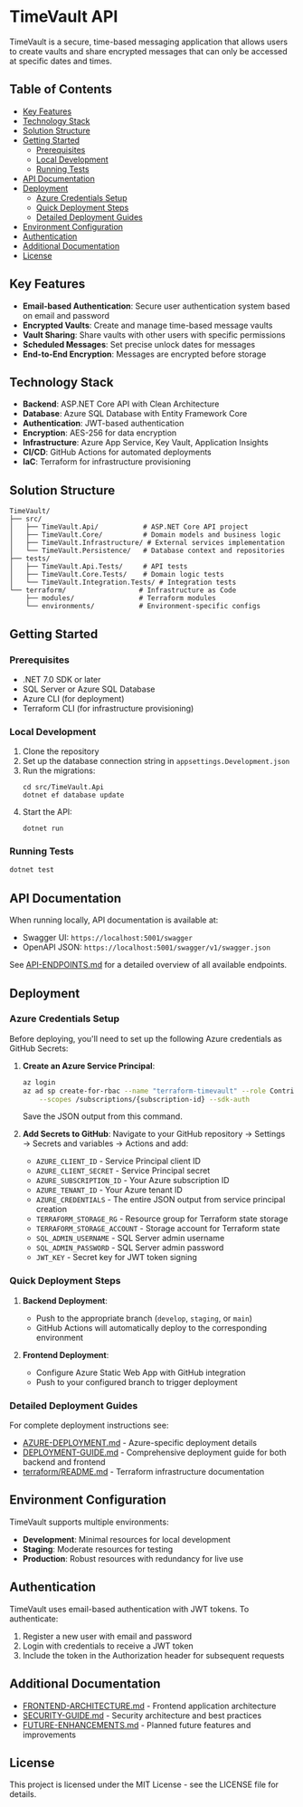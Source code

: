 # TimeVault API

TimeVault is a secure, time-based messaging application that allows users to create vaults and share encrypted messages that can only be accessed at specific dates and times.

## Table of Contents

- [Key Features](#key-features)
- [Technology Stack](#technology-stack)
- [Solution Structure](#solution-structure)
- [Getting Started](#getting-started)
  - [Prerequisites](#prerequisites)
  - [Local Development](#local-development)
  - [Running Tests](#running-tests)
- [API Documentation](#api-documentation)
- [Deployment](#deployment)
  - [Azure Credentials Setup](#azure-credentials-setup)
  - [Quick Deployment Steps](#quick-deployment-steps)
  - [Detailed Deployment Guides](#detailed-deployment-guides)
- [Environment Configuration](#environment-configuration)
- [Authentication](#authentication)
- [Additional Documentation](#additional-documentation)
- [License](#license)

## Key Features

- **Email-based Authentication**: Secure user authentication system based on email and password
- **Encrypted Vaults**: Create and manage time-based message vaults
- **Vault Sharing**: Share vaults with other users with specific permissions
- **Scheduled Messages**: Set precise unlock dates for messages
- **End-to-End Encryption**: Messages are encrypted before storage

## Technology Stack

- **Backend**: ASP.NET Core API with Clean Architecture
- **Database**: Azure SQL Database with Entity Framework Core
- **Authentication**: JWT-based authentication
- **Encryption**: AES-256 for data encryption
- **Infrastructure**: Azure App Service, Key Vault, Application Insights
- **CI/CD**: GitHub Actions for automated deployments
- **IaC**: Terraform for infrastructure provisioning

## Solution Structure

```
TimeVault/
├── src/
│   ├── TimeVault.Api/           # ASP.NET Core API project
│   ├── TimeVault.Core/          # Domain models and business logic
│   ├── TimeVault.Infrastructure/ # External services implementation
│   └── TimeVault.Persistence/   # Database context and repositories
├── tests/
│   ├── TimeVault.Api.Tests/     # API tests
│   ├── TimeVault.Core.Tests/    # Domain logic tests
│   └── TimeVault.Integration.Tests/ # Integration tests
└── terraform/                  # Infrastructure as Code
    ├── modules/                # Terraform modules
    └── environments/           # Environment-specific configs
```

## Getting Started

### Prerequisites

- .NET 7.0 SDK or later
- SQL Server or Azure SQL Database
- Azure CLI (for deployment)
- Terraform CLI (for infrastructure provisioning)

### Local Development

1. Clone the repository
2. Set up the database connection string in `appsettings.Development.json`
3. Run the migrations:
   ```
   cd src/TimeVault.Api
   dotnet ef database update
   ```
4. Start the API:
   ```
   dotnet run
   ```

### Running Tests

```bash
dotnet test
```

## API Documentation

When running locally, API documentation is available at:
- Swagger UI: `https://localhost:5001/swagger`
- OpenAPI JSON: `https://localhost:5001/swagger/v1/swagger.json`

See [API-ENDPOINTS.md](./API-ENDPOINTS.md) for a detailed overview of all available endpoints.

## Deployment

### Azure Credentials Setup

Before deploying, you'll need to set up the following Azure credentials as GitHub Secrets:

1. **Create an Azure Service Principal**:
   ```bash
   az login
   az ad sp create-for-rbac --name "terraform-timevault" --role Contributor \
       --scopes /subscriptions/{subscription-id} --sdk-auth
   ```
   Save the JSON output from this command.

2. **Add Secrets to GitHub**:
   Navigate to your GitHub repository → Settings → Secrets and variables → Actions and add:
   
   - `AZURE_CLIENT_ID` - Service Principal client ID
   - `AZURE_CLIENT_SECRET` - Service Principal secret
   - `AZURE_SUBSCRIPTION_ID` - Your Azure subscription ID
   - `AZURE_TENANT_ID` - Your Azure tenant ID
   - `AZURE_CREDENTIALS` - The entire JSON output from service principal creation
   - `TERRAFORM_STORAGE_RG` - Resource group for Terraform state storage
   - `TERRAFORM_STORAGE_ACCOUNT` - Storage account for Terraform state
   - `SQL_ADMIN_USERNAME` - SQL Server admin username
   - `SQL_ADMIN_PASSWORD` - SQL Server admin password
   - `JWT_KEY` - Secret key for JWT token signing

### Quick Deployment Steps

1. **Backend Deployment**: 
   - Push to the appropriate branch (`develop`, `staging`, or `main`)
   - GitHub Actions will automatically deploy to the corresponding environment

2. **Frontend Deployment**:
   - Configure Azure Static Web App with GitHub integration
   - Push to your configured branch to trigger deployment

### Detailed Deployment Guides

For complete deployment instructions see:
- [AZURE-DEPLOYMENT.md](./AZURE-DEPLOYMENT.md) - Azure-specific deployment details
- [DEPLOYMENT-GUIDE.md](./DEPLOYMENT-GUIDE.md) - Comprehensive deployment guide for both backend and frontend
- [terraform/README.md](./terraform/README.md) - Terraform infrastructure documentation

## Environment Configuration

TimeVault supports multiple environments:
- **Development**: Minimal resources for local development
- **Staging**: Moderate resources for testing
- **Production**: Robust resources with redundancy for live use

## Authentication

TimeVault uses email-based authentication with JWT tokens. To authenticate:

1. Register a new user with email and password
2. Login with credentials to receive a JWT token
3. Include the token in the Authorization header for subsequent requests

## Additional Documentation

- [FRONTEND-ARCHITECTURE.md](./FRONTEND-ARCHITECTURE.md) - Frontend application architecture
- [SECURITY-GUIDE.md](./SECURITY-GUIDE.md) - Security architecture and best practices
- [FUTURE-ENHANCEMENTS.md](./FUTURE-ENHANCEMENTS.md) - Planned future features and improvements

## License

This project is licensed under the MIT License - see the LICENSE file for details. 